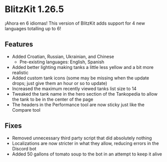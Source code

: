 # BlitzKit 1.26.5

¡Ahora en 6 idiomas! This version of BlitzKit adds support for 4 new languages totalling up to 6!

## Features

- Added Croatian, Russian, Ukrainian, and Chinese
  - Pre-existing languages: English, Spanish
- Added better lighting making tanks a little less yellow and a bit more realistic
- Added custom tank icons (some may be missing when the update drops; just give them an hour or so to update)
- Increased the maximum recently viewed tanks list size to 14
- Tweaked the tank name in the hero section of the Tankopedia to allow the tank to be in the center of the page
- The headers in the Performance tool are now sticky just like the Compare tool

## Fixes

- Removed unnecessary third party script that did absolutely nothing
- Localizations are now stricter in what they allow, reducing errors in the Discord bot
- Added 50 gallons of tomato soup to the bot in an attempt to keep it alive
